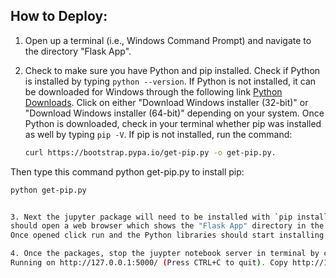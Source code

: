 ## How to Deploy:

1. Open up a terminal (i.e., Windows Command Prompt) and navigate to the directory "Flask App".

2. Check to make sure you have Python and pip installed. Check if Python is installed by typing `python --version`. If Python is not installed, it can be downloaded for Windows through the following link [Python Downloads](https://www.python.org/downloads/windows/). Click on either "Download Windows installer (32-bit)" or "Download Windows installer (64-bit)" depending on your system. Once Python is downloaded, check in your terminal whether pip was installed as well by typing `pip -V`. If pip is not installed, run the command:
   ```bash
   curl https://bootstrap.pypa.io/get-pip.py -o get-pip.py.

Then type this command python get-pip.py to install pip:
   ```bash
   python get-pip.py


3. Next the jupyter package will need to be installed with `pip install jupyter`. Then type the command `python -m notebook` which 
should open a web browser which shows the "Flask App" directory in the jupyter notebook home page. Open the jupyter notebook "install.ipynb".
Once opened click run and the Python libraries should start installing

4. Once the packages, stop the juypter notebook server in terminal by clicking control-c. Next you have to run the main Python file to set up the Flask server. So type the command `python main.py`. Some text will be displayed as a result, the last line should be
Running on http://127.0.0.1:5000/ (Press CTRL+C to quit). Copy http://127.0.0.1:5000/ and paste it in your browser, click enter and the website should be displayed



   
